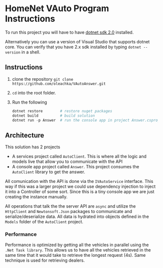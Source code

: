 # HomeNet VAuto Program Instructions

To run this project you will have to have [dotnet sdk 2.0](https://www.microsoft.com/net/download/thank-you/dotnet-sdk-2.1.3-windows-x64-installer) installed. 

Alternatively you can use a version of Visual Studio that supports dotnet core. You can verify that you have 2.x sdk installed by typing `dotnet --version` in a shell.

## Instructions

1. clone the repository `git clone https://github.com/oleachka/VAutoAnswer.git`
1. `cd` into the root folder.
1. Run the following

    ```powershell
    dotnet restore        # restore nuget packages
    dotnet build          # build solution
    dotnet run -p Answer  # run the console app in project Answer.csproj
    ```

## Architecture

This solution has 2 projects
* A services project called `AutoClient`. This is where all the logic and models live that allow you to communicate with the API
* A console app project called `Answer`. This project consumes the `AutoClient` library to get the answer.

All comunication with the API is done via the `IVAutoService` interface. This way if this was a larger
project we could use dependency injection to inject it into a Controller of some sort. Since this is a tiny console app
we are just creating the instance manually. 

All operations that talk the the server API are `async` and utilize the `HttpClient` and `Newtonsoft.Json` packages to communicate and
serialize/deserialize data. All data is hydrated into objects defined in the `Models` folder of the `AutoClient` project.

### Performance

Performance is optimized by getting all the vehicles in parallel using the `.Net Task library`. This allows us to have all the vehicles retrieved in the same time that it would take to retrieve the longest request (4s). Same technique is used for retrieving dealers.


